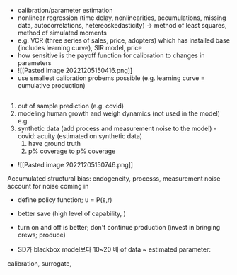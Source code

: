 - calibration/parameter estimation
- nonlinear regression (time delay, nonlinearities, accumulations, missing data, autocorrelations, hetereoskedasticity) -> method of least squares, method of simulated moments
- e.g. VCR (three series of sales, price, adopters) which has installed base (includes learning curve), SIR model, price 
- how sensitive is the payoff function for calibration to changes in parameters
- ![[Pasted image 20221205150416.png]]
- use smallest calibration probems possible (e.g. learning curve = cumulative production)
## 
1. out of sample prediction (e.g. covid)
2. modeling human growth and weigh dynamics (not used in the model) e.g. 
3. synthetic data (add process and measurement noise to the model) - covid: acuity (estimated on synthetic data)
	1. have ground truth
	2. p% coverage to p% coverage
- ![[Pasted image 20221205150746.png]]

Accumulated structural bias: endogeneity, processs, measurement noise
account for noise coming in

- define policy function; u = P(s,r)
- better save (high level of capability, )
- turn on and off is better; don't continue production (invest in bringing crews; produce)

- SD가 blackbox model보다 10~20 배 of data ~ estimated parameter: 

calibration, surrogate, 